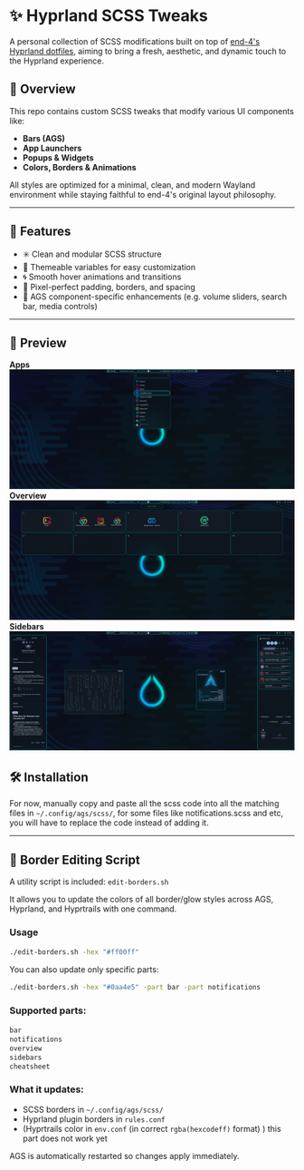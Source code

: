# ✨ Hyprland SCSS Tweaks

A personal collection of SCSS modifications built on top of [end-4's Hyprland dotfiles](https://github.com/end-4/dots-hyprland), aiming to bring a fresh, aesthetic, and dynamic touch to the Hyprland experience.

## 🎯 Overview

This repo contains custom SCSS tweaks that modify various UI components like:
- **Bars (AGS)**
- **App Launchers**
- **Popups & Widgets**
- **Colors, Borders & Animations**

All styles are optimized for a minimal, clean, and modern Wayland environment while staying faithful to end-4's original layout philosophy.

---

## 🌈 Features

- ✳️ Clean and modular SCSS structure
- 🎨 Themeable variables for easy customization
- 🌀 Smooth hover animations and transitions
- 📐 Pixel-perfect padding, borders, and spacing
- 🧩 AGS component-specific enhancements (e.g. volume sliders, search bar, media controls)

---

## 📸 Preview
**Apps**
![screenshot](images/apps.png)
**Overview**
![screenshot](images/overview.png)
**Sidebars**
![screenshot](images/sidebars.png)

## 🛠️ Installation

For now, manually copy and paste all the scss code into all the matching files in `~/.config/ags/scss/`, for some files like notifications.scss and etc, you will have to replace the code instead of adding it.

---

## 🔧 Border Editing Script

A utility script is included: `edit-borders.sh`

It allows you to update the colors of all border/glow styles across AGS, Hyprland, and Hyprtrails with one command.

### Usage

```bash
./edit-borders.sh -hex "#ff00ff"
```

You can also update only specific parts:

```bash
./edit-borders.sh -hex "#0aa4e5" -part bar -part notifications
```

### Supported parts:
```
bar
notifications
overview
sidebars
cheatsheet
```

### What it updates:
- SCSS borders in `~/.config/ags/scss/`
- Hyprland plugin borders in `rules.conf`
- (Hyprtrails color in `env.conf` (in correct `rgba(hexcodeff)` format) ) this part does not work yet

AGS is automatically restarted so changes apply immediately.
